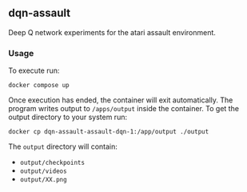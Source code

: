 ## dqn-assault
  Deep Q network experiments for the atari assault environment.

### Usage
  To execute run:
  ```
  docker compose up
  ```
  Once execution has ended, the container will exit automatically. The program writes output to `/apps/output` inside the container. To get the output directory to your system run:
  ```
  docker cp dqn-assault-assault-dqn-1:/app/output ./output
  ```
  The `output` directory will contain:
  - `output/checkpoints`
  - `output/videos`
  - `output/XX.png`
